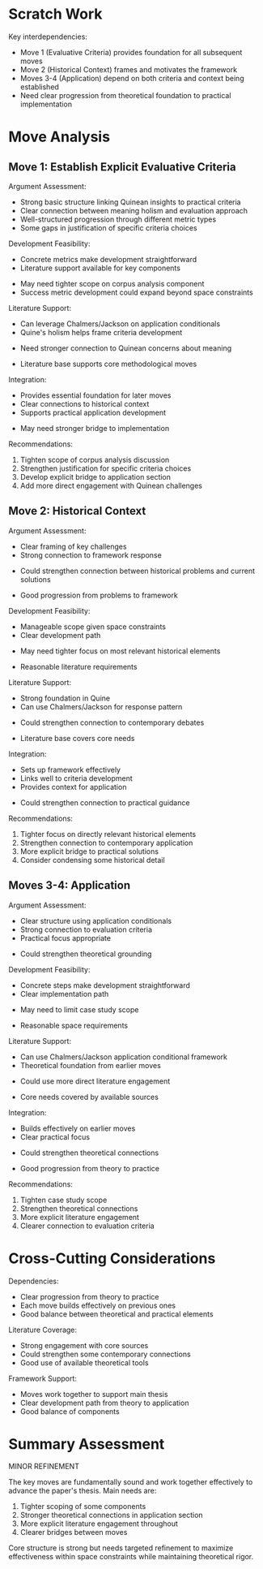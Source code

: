 # Scratch Work
Key interdependencies:
- Move 1 (Evaluative Criteria) provides foundation for all subsequent moves
- Move 2 (Historical Context) frames and motivates the framework
- Moves 3-4 (Application) depend on both criteria and context being established
- Need clear progression from theoretical foundation to practical implementation

# Move Analysis

## Move 1: Establish Explicit Evaluative Criteria

Argument Assessment:
- Strong basic structure linking Quinean insights to practical criteria
- Clear connection between meaning holism and evaluation approach
- Well-structured progression through different metric types
- Some gaps in justification of specific criteria choices

Development Feasibility:
+ Concrete metrics make development straightforward
+ Literature support available for key components
- May need tighter scope on corpus analysis component
- Success metric development could expand beyond space constraints

Literature Support:
+ Can leverage Chalmers/Jackson on application conditionals
+ Quine's holism helps frame criteria development
- Need stronger connection to Quinean concerns about meaning
+ Literature base supports core methodological moves

Integration:
+ Provides essential foundation for later moves
+ Clear connections to historical context
+ Supports practical application development
- May need stronger bridge to implementation

Recommendations:
1. Tighten scope of corpus analysis discussion
2. Strengthen justification for specific criteria choices
3. Develop explicit bridge to application section
4. Add more direct engagement with Quinean challenges

## Move 2: Historical Context

Argument Assessment:
+ Clear framing of key challenges
+ Strong connection to framework response
- Could strengthen connection between historical problems and current solutions
+ Good progression from problems to framework

Development Feasibility:
+ Manageable scope given space constraints
+ Clear development path
- May need tighter focus on most relevant historical elements
+ Reasonable literature requirements

Literature Support:
+ Strong foundation in Quine
+ Can use Chalmers/Jackson for response pattern
- Could strengthen connection to contemporary debates
+ Literature base covers core needs

Integration:
+ Sets up framework effectively
+ Links well to criteria development
+ Provides context for application
- Could strengthen connection to practical guidance

Recommendations:
1. Tighter focus on directly relevant historical elements
2. Strengthen connection to contemporary application
3. More explicit bridge to practical solutions
4. Consider condensing some historical detail

## Moves 3-4: Application

Argument Assessment:
+ Clear structure using application conditionals
+ Strong connection to evaluation criteria
+ Practical focus appropriate
- Could strengthen theoretical grounding

Development Feasibility:
+ Concrete steps make development straightforward
+ Clear implementation path
- May need to limit case study scope
+ Reasonable space requirements

Literature Support:
+ Can use Chalmers/Jackson application conditional framework
+ Theoretical foundation from earlier moves
- Could use more direct literature engagement
+ Core needs covered by available sources

Integration:
+ Builds effectively on earlier moves
+ Clear practical focus
- Could strengthen theoretical connections
+ Good progression from theory to practice

Recommendations:
1. Tighten case study scope
2. Strengthen theoretical connections
3. More explicit literature engagement
4. Clearer connection to evaluation criteria

# Cross-Cutting Considerations

Dependencies:
- Clear progression from theory to practice
- Each move builds effectively on previous ones
- Good balance between theoretical and practical elements

Literature Coverage:
- Strong engagement with core sources
- Could strengthen some contemporary connections
- Good use of available theoretical tools

Framework Support:
- Moves work together to support main thesis
- Clear development path from theory to application
- Good balance of components

# Summary Assessment
MINOR REFINEMENT

The key moves are fundamentally sound and work together effectively to advance the paper's thesis. Main needs are:
1. Tighter scoping of some components
2. Stronger theoretical connections in application section
3. More explicit literature engagement throughout
4. Clearer bridges between moves

Core structure is strong but needs targeted refinement to maximize effectiveness within space constraints while maintaining theoretical rigor.